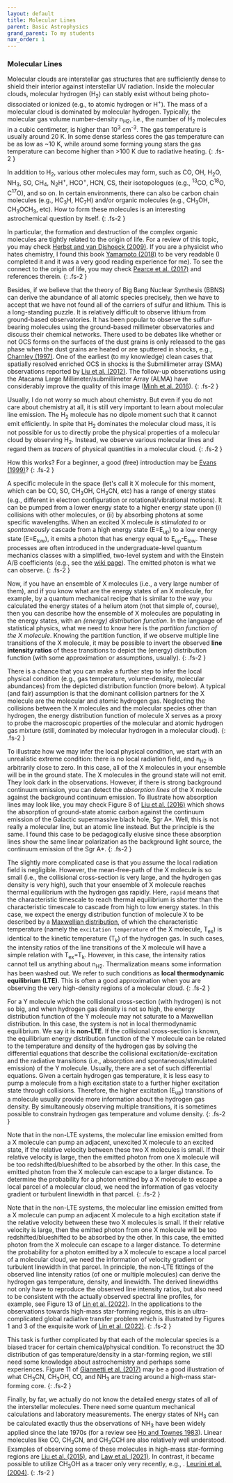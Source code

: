 ```yaml
---
layout: default
title: Molecular Lines
parent: Basic Astrophysics
grand_parent: To my students
nav_order: 1
---
```


### Molecular Lines

Molecular clouds are interstellar gas structures that are sufficiently dense to shield their interior against interstellar UV radiation. Inside the molecular clouds, molecular hydrogen (H<sub>2</sub>) can stably exist without being photo-dissociated or ionized (e.g., to atomic hydrogen or H<sup>+</sup>). The mass of a molecular cloud is dominated by molecular hydrogen. Typically, the molecular gas volume number-density n<sub>H2</sub>, i.e., the number of  H<sub>2</sub> molecules in a cubic centimeter, is higher than 10<sup>3</sup> cm<sup>-3</sup>. The gas temperature is usually around 20 K. In some dense starless cores the gas temperature can be as low as ~10 K, while around some forming young stars the gas temperature can become higher than >100 K due to radiative heating.
{: .fs-2 }

In addition to H<sub>2</sub>, various other molecules may form, such as CO, OH, H<sub>2</sub>O, NH<sub>3</sub>, SO, CH<sub>4</sub>, N<sub>2</sub>H<sup>+</sup>, HCO<sup>+</sup>, HCN, CS, their isotopologues (e.g., <sup>13</sup>CO, C<sup>18</sup>O, C<sup>17</sup>O), and so on. In certain environments, there can also be carbon chain molecules (e.g., HC<sub>3</sub>H, HC<sub>7</sub>H) and/or organic molecules (e.g., CH<sub>3</sub>OH, CH<sub>3</sub>OCH<sub>3</sub>, etc). How to form these molecules is an interesting astrochemical question by itself.
{: .fs-2 }

In particular, the formation and destruction of the complex organic molecules are tightly related to the origin of life. For a review of this topic, you may check [Herbst and van Dishoeck (2009)](https://ui.adsabs.harvard.edu/abs/2009ARA%26A..47..427H/abstract). If you are a physicist who hates chemistry, I found this book [Yamamoto (2018)](https://ui.adsabs.harvard.edu/abs/2017iace.book.....Y/abstract) to be very readable (I completed it and it was a very good reading experience for me). To see the connect to the origin of life, you may check [Pearce et al. (2017)](https://ui.adsabs.harvard.edu/abs/2017PNAS..11411327P/abstract) and references therein.
{: .fs-2 }

Besides, if we believe that the theory of Big Bang Nuclear Synthesis (BBNS) can derive the abundance of all atomic species precisely, then we have to accept that we have not found all of the carriers of sulfur and lithium. This is a long-standing puzzle. It is relatively difficult to observe lithium from ground-based observatories. It has been popular to observe the sulfur-bearing molecules using the ground-based millimeter observatories and discuss their chemical networks. There used to be debates like whether or not OCS forms on the surfaces of the dust grains is only released to the gas phase when the dust grains are heated or are sputtered in shocks, e.g., [Charnley (1997)](https://ui.adsabs.harvard.edu/abs/1997ApJ...481..396C/abstract). One of the earliest (to my knowledge) clean cases that spatially resolved enriched OCS in shocks is the Submillimeter array (SMA) observations reported by [Liu et al. (2012)](https://ui.adsabs.harvard.edu/abs/2012ApJ...756...10L/abstract). The follow-up observations using the Atacama Large Millimeter/submillimeter Array (ALMA) have considerably improve the quality of this image ([Minh et al. 2016](https://ui.adsabs.harvard.edu/abs/2016ApJ...824...99M/abstract)).
{: .fs-2 }

Usually, I do not worry so much about chemistry. But even if you do not care about chemistry at all, it is still very important to learn about molecular line emission. The H<sub>2</sub> molecule has no dipole moment  such that it cannot emit efficiently. In spite that H<sub>2</sub> dominates the molecular cloud mass, it is not possible for us to directly probe the physical properties of a molecular cloud by observing H<sub>2</sub>. Instead, we observe various molecular lines and regard them as *tracers* of physical quantities in a molecular cloud.
{: .fs-2 }

How this works? For a beginner, a good (free) introduction may be [Evans (1999)](https://ui.adsabs.harvard.edu/abs/1999ARA%26A..37..311E/abstract)?
{: .fs-2 }

A specific molecule in the space (let's call it X molecule for this moment, which can be CO, SO, CH<sub>3</sub>OH, CH<sub>3</sub>CN, etc) has a range of energy states (e.g., different in electron configuration or rotational/vibrational motions). It can be pumped from a lower energy state to a higher energy state upon (i) collisions with other molecules, or (ii) by absorbing photons at some specific wavelengths. When an excited X molecule *is stimulated to* or *spontaneously* cascade from a high energy state (E=E<sub>up</sub>) to a low energy state (E=E<sub>low</sub>), it emits a photon that has energy equal to E<sub>up</sub>-E<sub>low</sub>. These processes are often introduced in the undergraduate-level quantum mechanics classes with a simplified, two-level system and with the Einstein A/B coefficients (e.g., see the [wiki page](https://en.wikipedia.org/wiki/Einstein_coefficients)). The emitted photon is what we can observe.
{: .fs-2 }

Now, if you have an ensemble of X molecules (i.e., a very large number of them), and if you know what are the energy states of an X molecule, for example, by a quantum mechanical recipe that is similar to the way you calculated the energy states of a helium atom (not that simple of, course), then you can describe how the ensemble of X molecules are populating in the energy states, with an *(energy) distribution function*. In the language of statistical physics, what we need to know here is the *partition function of the X molecule*. Knowing the partition function, if we observe multiple line transitions of the X molecule, it may be possible to invert the observed **line intensity ratios** of these transitions to depict the (energy) distribution function (with some approximation or assumptions, usually).
{: .fs-2 }

There is a chance that you can make a further step to infer the local physical condition (e.g., gas temperature, volume-density, molecular abundances) from the depicted distribution function (more below). A typical (and fair) assumption is that the dominant collision partners for the X molecule are the molecular and atomic hydrogen gas. Neglecting the collisions between the X molecules and the molecular species other than hydrogen, the energy distribution function of molecule X serves as a proxy to probe the macroscopic properties of the molecular and atomic hydrogen gas mixture (still, dominated by molecular hydrogen in a molecular cloud).
{: .fs-2 }

To illustrate how we may infer the local physical condition, we start with an unrealistic extreme condition: there is no local radiation field, and n<sub>H2</sub> is arbitrarily close to zero. In this case, all of the X molecules in your ensemble will be in the ground state. The X molecules in the ground state will not emit. They look dark in the observations. However, if there is strong background continuum emission, you can detect the *absorption lines* of the X molecule against the background continuum emission.
To illustrate how absorption lines may look like, you may check Figure 8 of [Liu et al. (2016)](https://ui.adsabs.harvard.edu/abs/2016A%26A...593A..44L/abstract) which shows the absorption of ground-state atomic carbon against the continuum emission of the Galactic supermassive black hole, Sgr A\*. Well, this is not really a molecular line, but an atomic line instead. But the principle is the same. I found this case to be pedagogically elusive since these absorption lines show the same linear polarization as the background light source, the continuum emission of the Sgr A\*.
{: .fs-2 }

The slightly more complicated case is that you assume the local radiation field is negligible. However, the mean-free-path of the X molecule is so small (i.e., the collisional cross-section is very large, and the hydrogen gas density is very high), such that your ensemble of X molecule reaches thermal equilibrium with the hydrogen gas rapidly. Here, `rapid` means that the characteristic timescale to reach thermal equilibrium is shorter than the characteristic timescale to cascade from high to low energy states. In this case, we expect the energy distribution function of molecule X to be described by a [Maxwellian distribution](https://en.wikipedia.org/wiki/Maxwell%E2%80%93Boltzmann_distribution), of which the characteristic temperature (namely the `excitation temperature` of the X molecule, T<sub>ex</sub>) is identical to the kinetic temperature (T<sub>k</sub>) of the hydrogen gas. In such cases, the intensity ratios of the line transitions of the X molecule will have a simple relation with T<sub>ex</sub>=T<sub>k</sub>. However, in this case, the intensity ratios cannot tell us anything about n<sub>H2</sub>. Thermalization means some information has been washed out. We refer to such conditions as **local thermodynamic equilibrium (LTE)**. This is often a good approximation when you are observing the very high-density regions of a molecular cloud.
{: .fs-2 }

For a Y molecule which the collisional cross-section (with hydrogen) is not so big, and when hydrogen gas density is not so high, the energy distribution function of the Y molecule may not saturate to a Maxwellian distribution. In this case, the system is not in local thermodynamic equilibrium. We say it is **non-LTE**. If the collisional cross-section is known, the equilibrium energy distribution function of the Y molecule can be related to the temperature and density of the hydrogen gas by solving the differential equations that describe the collisional excitation/de-excitation and the radiative transitions (i.e., absorption and spontaneous/stimulated emission) of the Y molecule. Usually, there are a set of such differential equations. Given a certain hydrogen gas temperature, it is less easy to pump a molecule from a high excitation state to a further higher excitation state through collisions. Therefore, the higher excitation (E<sub>up</sub>) transitions of a molecule usually provide more information about the hydrogen gas density. By simultaneously observing multiple transitions, it is sometimes possible to constrain hydrogen gas temperature and volume density.
{: .fs-2 }

Note that in the non-LTE systems, the molecular line emission emitted from a X molecule can pump an adjacent, unexcited X molecule to an excited state, if the relative velocity between these two X molecules is small. If their relative velocity is large, then the emitted photon from one X molecule will be too redshifted/blueshifted to be absorbed by the other. In this case, the emitted photon from the X molecule can escape to a larger distance. To determine the probability for a photon emitted by a X molecule to escape a local parcel of a molecular cloud, we need the information of gas velocity gradient or turbulent linewidth in that parcel.
{: .fs-2 }

Note that in the non-LTE systems, the molecular line emission emitted from a X molecule can pump an adjacent X molecule to a high excitation state if the relative velocity between these two X molecules is small. If their relative velocity is large, then the emitted photon from one X molecule will be too redshifted/blueshifted to be absorbed by the other. In this case, the emitted photon from the X molecule can escape to a larger distance. To determine the probability for a photon emitted by a X molecule to escape a local parcel of a molecular cloud, we need the information of velocity gradient or turbulent linewidth in that parcel. In principle, the non-LTE fittings of the observed line intensity ratios (of one or multiple molecules) can derive the hydrogen gas temperature, density, and linewidth. The derived linewidths not only have to reproduce the observed line intensity ratios, but also need to be consistent with the actually observed spectral line profiles, for example, see Figure 13 of [Lin et al. (2022)](https://ui.adsabs.harvard.edu/abs/2022A%26A...658A.128L/abstract). In the applications to the observations towards high-mass star-forming regions, this is an ultra-complicated global radiative transfer problem which is illustrated by Figures 1 and 3 of the exquisite work of [Lin et al. (2022)](https://ui.adsabs.harvard.edu/abs/2022A%26A...658A.128L/abstract).
{: .fs-2 }

This task is further complicated by that each of the molecular species is a biased tracer for certain chemical/physical condition.
To reconstruct the 3D distribution of gas temperature/density in a star-forming region, we still need some knowledge about astrochemistry and perhaps some experiences.
Figure 11 of [Giannetti et al. (2017)](https://ui.adsabs.harvard.edu/abs/2017A%26A...603A..33G/abstract) may be a good illustration of what CH<sub>3</sub>CN, CH<sub>3</sub>OH, CO, and NH<sub>3</sub> are tracing around a high-mass star-forming core.
{: .fs-2 }

Finally, by far, we actually do not know the detailed energy states of all of the interstellar molecules. There need some quantum mechanical calculations and laboratory measurements. The energy states of NH<sub>3</sub> can be calculated exactly thus the observations of NH<sub>3</sub> have been widely applied since the late 1970s (for a review see [Ho and Townes 1983](https://ui.adsabs.harvard.edu/abs/1983ARA%26A..21..239H/abstract)). Linear molecules like CO, CH<sub>3</sub>CN, and CH<sub>3</sub>CCH are also relatively well understood. Examples of observing some of these molecules in high-mass star-forming regions are [Liu et al. (2015)](https://ui.adsabs.harvard.edu/abs/2015ApJ...804...37L/abstract), and [Law et al. (2021)](https://ui.adsabs.harvard.edu/abs/2021ApJ...909..214L/abstract). In contrast, it became possible to utilize CH<sub>3</sub>OH as a tracer only very recently, e.g., . [Leurini et al. (2004)](https://ui.adsabs.harvard.edu/abs/2004A%26A...422..573L/abstract).
{: .fs-2 }
